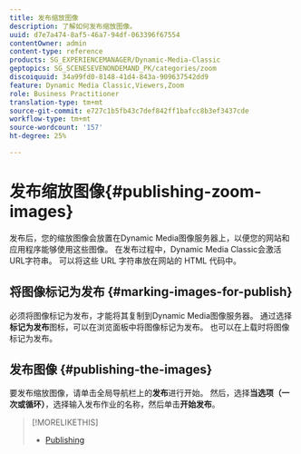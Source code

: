 ```yaml
---
title: 发布缩放图像
description: 了解如何发布缩放图像。
uuid: d7e7a474-8af5-46a7-94df-063396f67554
contentOwner: admin
content-type: reference
products: SG_EXPERIENCEMANAGER/Dynamic-Media-Classic
geptopics: SG_SCENESEVENONDEMAND_PK/categories/zoom
discoiquuid: 34a99fd0-8148-41d4-843a-909637542dd9
feature: Dynamic Media Classic,Viewers,Zoom
role: Business Practitioner
translation-type: tm+mt
source-git-commit: e727c1b5fb43c7def842ff1bafcc8b3ef3437cde
workflow-type: tm+mt
source-wordcount: '157'
ht-degree: 25%

---
```



# 发布缩放图像{#publishing-zoom-images}

发布后，您的缩放图像会放置在Dynamic Media图像服务器上，以便您的网站和应用程序能够使用这些图像。 在发布过程中，Dynamic Media Classic会激活URL字符串。 可以将这些 URL 字符串放在网站的 HTML 代码中。

## 将图像标记为发布 {#marking-images-for-publish}

必须将图像标记为发布，才能将其复制到Dynamic Media图像服务器。 通过选择&#x200B;**标记为发布**&#x200B;图标，可以在浏览面板中将图像标记为发布。 也可以在上载时将图像标记为发布。

## 发布图像 {#publishing-the-images}

要发布缩放图像，请单击全局导航栏上的&#x200B;**发布**&#x200B;进行开始。 然后，选择&#x200B;**当选项（一次或循环）**，选择输入发布作业的名称，然后单击&#x200B;**开始发布**。

>[!MORELIKETHIS]
>
>* [Publishing](publishing-files.md#publishing_files)

